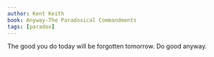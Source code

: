 ```yaml
---
author: Kent Keith
book: Anyway-The Paradoxical Commandments
tags: [paradox]
---
```

The good you do today will be forgotten tomorrow. Do good anyway.